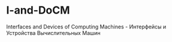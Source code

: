 # I-and-DoCM
Interfaces and Devices of Computing Machines - Интерфейсы и Устройства Вычислительных Машин
